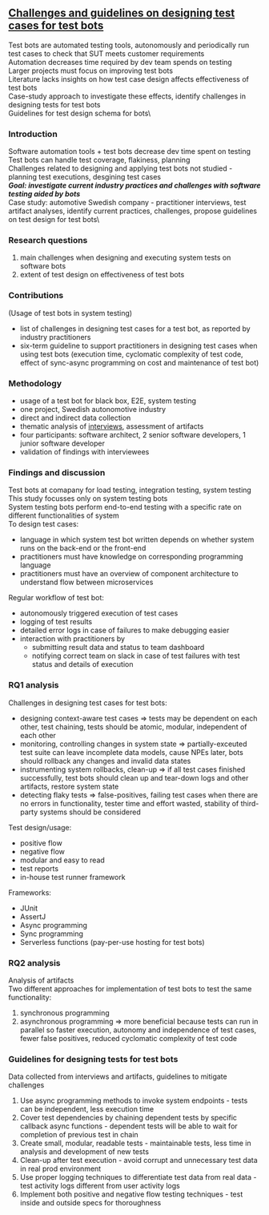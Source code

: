 ## [Challenges and guidelines on designing test cases for test bots](https://arxiv.org/abs/2004.10143)

Test bots are automated testing tools, autonomously and periodically run test cases to check that SUT meets customer requirements\
Automation decreases time required by dev team spends on testing\
Larger projects must focus on improving test bots\
Literature lacks insights on how test case design affects effectiveness of test bots\
Case-study approach to investigate these effects, identify challenges in designing tests for test bots\
Guidelines for test design schema for bots\

### Introduction
Software automation tools + test bots decrease dev time spent on testing\
Test bots can handle test coverage, flakiness, planning\
Challenges related to designing and applying test bots not studied - planning test executions, desgining test cases\
***Goal: investigate current industry practices and challenges with software testing aided by bots***\
Case study: automotive Swedish company - practitioner interviews, test artifact analyses, identify current practices, challenges, propose guidelines on test design for test bots\

### Research questions
1. main challenges when designing and executing system tests on software bots
2. extent of test design on effectiveness of test bots

### Contributions
(Usage of test bots in system testing)
- list of challenges in designing test cases for a test bot, as reported by industry practitioners
- six-term guideline to support practitioners in designing test cases when using test bots (execution time, cyclomatic complexity of test code, effect of sync-async programming on cost and maintenance of test bot)

### Methodology
- usage of a test bot for black box, E2E, system testing
- one project, Swedish autonomotive industry
- direct and indirect data collection
- thematic analysis of [interviews](https://docs.google.com/document/d/1-RzPtGJk7gSVJTjw0x9_t_IXFwUNvPlRRpTdp6fzEcI/edit), assessment of artifacts
- four participants: software architect, 2 senior software developers, 1 junior software developer
- validation of findings with interviewees

### Findings and discussion
Test bots at comapany for load testing, integration testing, system testing\
This study focusses only on system testing bots\
System testing bots perform end-to-end testing with a specific rate on different functionalities of system\
To design test cases:
- language in which system test bot written depends on whether system runs on the back-end or the front-end
- practitioners must have knowledge on corresponding programming language
- practitioners must have an overview of component architecture to understand flow between microservices

Regular workflow of test bot:
- autonomously triggered execution of test cases
- logging of test results
- detailed error logs in case of failures to make debugging easier
- interaction with practitioners by 
  * submitting result data and status to team dashboard
  * notifying correct team on slack in case of test failures with test status and details of execution

### RQ1 analysis
Challenges in designing test cases for test bots:
- designing context-aware test cases => tests may be dependent on each other, test chaining, tests should be atomic, modular, independent of each other
- monitoring, controlling changes in system state => partially-exceuted test suite can leave incomplete data models, cause NPEs later, bots should rollback any changes and invalid data states
- instrumenting system rollbacks, clean-up => if all test cases finished successfully, test bots should clean up and tear-down logs and other artifacts, restore system state
- detecting flaky tests => false-positives, failing test cases when there are no errors in functionality, tester time and effort wasted, stability of third-party systems should be considered

Test design/usage:
- positive flow
- negative flow
- modular and easy to read
- test reports
- in-house test runner framework

Frameworks:
- JUnit
- AssertJ
- Async programming
- Sync programming
- Serverless functions (pay-per-use hosting for test bots)

### RQ2 analysis
Analysis of artifacts\
Two different approaches for implementation of test bots to test the same functionality:
1. synchronous programming
2. asynchronous programming => more beneficial because tests can run in parallel so faster execution, autonomy and independence of test cases, fewer false positives, reduced cyclomatic complexity of test code

### Guidelines for designing tests for test bots
Data collected from interviews and artifacts, guidelines to mitigate challenges
1. Use async programming methods to invoke system endpoints - tests can be independent, less execution time
2. Cover test dependencies by chaining dependent tests by specific callback async functions - dependent tests will be able to wait for completion of previous test in chain
3. Create small, modular, readable tests - maintainable tests, less time in analysis and development of new tests
4. Clean-up after test execution - avoid corrupt and unnecessary test data in real prod environment
5. Use proper logging techniques to differentiate test data from real data - test activity logs different from user activity logs
6. Implement both positive and negative flow testing techniques - test inside and outside specs for thoroughness

